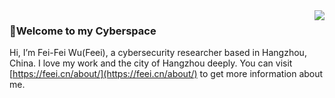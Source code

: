 <img align="right" src="https://github-readme-stats.vercel.app/api?username=FeeiCN" />

### 🍻Welcome to my Cyberspace

Hi, I’m Fei-Fei Wu(Feei), a cybersecurity researcher based in Hangzhou, China. I love my work and the city of Hangzhou deeply. You can visit [https://feei.cn/about/](https://feei.cn/about/) to get more information about me.
